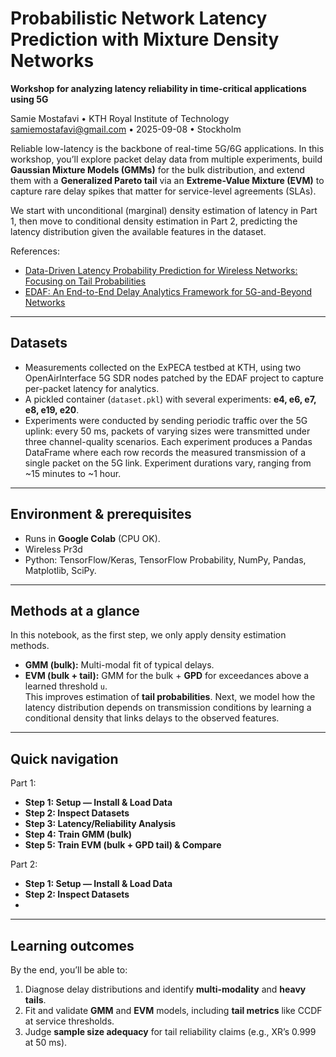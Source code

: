 # Probabilistic Network Latency Prediction with Mixture Density Networks


**Workshop for analyzing latency reliability in time-critical applications using 5G**

Samie Mostafavi  •  KTH Royal Institute of Technology  
samiemostafavi@gmail.com  •  2025-09-08  •  Stockholm


Reliable low-latency is the backbone of real-time 5G/6G applications. In this workshop, you’ll explore packet delay data from multiple experiments, build **Gaussian Mixture Models (GMMs)** for the bulk distribution, and extend them with a **Generalized Pareto tail** via an **Extreme-Value Mixture (EVM)** to capture rare delay spikes that matter for service-level agreements (SLAs).

We start with unconditional (marginal) density estimation of latency in Part 1, then move to conditional density estimation in Part 2, predicting the latency distribution given the available features in the dataset.

References:
- [Data-Driven Latency Probability Prediction for Wireless Networks: Focusing on Tail Probabilities](https://ieeexplore.ieee.org/abstract/document/10437281)
- [EDAF: An End-to-End Delay Analytics Framework for 5G-and-Beyond Networks](https://ieeexplore.ieee.org/document/10620853)

---

## Datasets
- Measurements collected on the ExPECA testbed at KTH, using two OpenAirInterface 5G SDR nodes patched by the EDAF project to capture per-packet latency for analytics.
- A pickled container (`dataset.pkl`) with several experiments: **e4, e6, e7, e8, e19, e20**.
- Experiments were conducted by sending periodic traffic over the 5G uplink: every 50 ms, packets of varying sizes were transmitted under three channel-quality scenarios. Each experiment produces a Pandas DataFrame where each row records the measured transmission of a single packet on the 5G link. Experiment durations vary, ranging from ~15 minutes to ~1 hour.

---

## Environment & prerequisites
- Runs in **Google Colab** (CPU OK).
- Wireless Pr3d
- Python: TensorFlow/Keras, TensorFlow Probability, NumPy, Pandas, Matplotlib, SciPy.

---

## Methods at a glance
In this notebook, as the first step, we only apply density estimation methods.
- **GMM (bulk):** Multi-modal fit of typical delays.  
- **EVM (bulk + tail):** GMM for the bulk + **GPD** for exceedances above a learned threshold `u`.  
  This improves estimation of **tail probabilities**.
Next, we model how the latency distribution depends on transmission conditions by learning a conditional density that links delays to the observed features.

---

## Quick navigation

Part 1:
- **Step 1: Setup — Install & Load Data**  
- **Step 2: Inspect Datasets**  
- **Step 3: Latency/Reliability Analysis**  
- **Step 4: Train GMM (bulk)**
- **Step 5: Train EVM (bulk + GPD tail) & Compare**

Part 2:
- **Step 1: Setup — Install & Load Data**  
- **Step 2: Inspect Datasets**
- 

---

## Learning outcomes

By the end, you’ll be able to:
1. Diagnose delay distributions and identify **multi-modality** and **heavy tails**.  
2. Fit and validate **GMM** and **EVM** models, including **tail metrics** like CCDF at service thresholds.  
3. Judge **sample size adequacy** for tail reliability claims (e.g., XR’s 0.999 at 50 ms).


